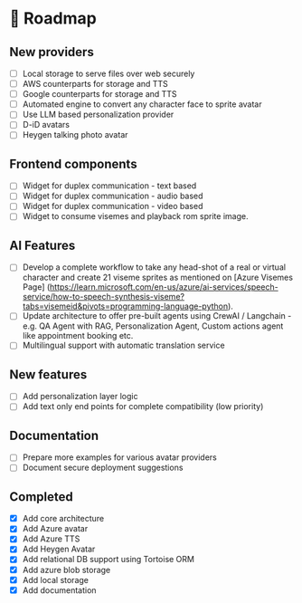 # 🚀 Roadmap

## New providers
- [ ] Local storage to serve files over web securely
- [ ] AWS counterparts for storage and TTS
- [ ] Google counterparts for storage and TTS
- [ ] Automated engine to convert any character face to sprite avatar
- [ ] Use LLM based personalization provider
- [ ] D-iD avatars
- [ ] Heygen talking photo avatar

## Frontend components
- [ ] Widget for duplex communication - text based
- [ ] Widget for duplex communication - audio based
- [ ] Widget for duplex communication - video based
- [ ] Widget to consume visemes and playback rom sprite image.

## AI Features
- [ ] Develop a complete workflow to take any head-shot of a real or virtual character and create 21 viseme sprites as mentioned on [Azure Visemes Page]
(https://learn.microsoft.com/en-us/azure/ai-services/speech-service/how-to-speech-synthesis-viseme?tabs=visemeid&pivots=programming-language-python).
- [ ] Update architecture to offer pre-built agents using CrewAI / Langchain - e.g. QA Agent with RAG, Personalization Agent, Custom actions agent like appointment booking etc.
- [ ] Multilingual support with automatic translation service

## New features
- [ ] Add personalization layer logic
- [ ] Add text only end points for complete compatibility (low priority)

## Documentation
- [ ] Prepare more examples for various avatar providers
- [ ] Document secure deployment suggestions

## Completed

- [x] Add core architecture
- [x] Add Azure avatar
- [x] Add Azure TTS
- [x] Add Heygen Avatar
- [x] Add relational DB support using Tortoise ORM
- [x] Add azure blob storage
- [x] Add local storage
- [x] Add documentation